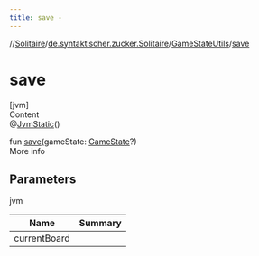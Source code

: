 ```yaml
---
title: save -
---
```

//[Solitaire](../../index.md)/[de.syntaktischer.zucker.Solitaire](../index.md)/[GameStateUtils](index.md)/[save](save.md)



# save  
[jvm]  
Content  
@[JvmStatic](https://kotlinlang.org/api/latest/jvm/stdlib/kotlin.jvm/-jvm-static/index.html)()  
  
fun [save](save.md)(gameState: [GameState](../-game-state/index.md)?)  
More info  


## Parameters  
  
jvm  
  
|  Name|  Summary| 
|---|---|
| <a name="de.syntaktischer.zucker.Solitaire/GameStateUtils/save/#de.syntaktischer.zucker.Solitaire.GameState?/PointingToDeclaration/"></a>currentBoard| <a name="de.syntaktischer.zucker.Solitaire/GameStateUtils/save/#de.syntaktischer.zucker.Solitaire.GameState?/PointingToDeclaration/"></a>
  
  



